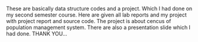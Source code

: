 These are basically data structure codes and a project.
Which I had done on my second semester course. 
Here are given all lab reports and my project with project report and source code.
The project is about cencus of population management system.
There are also a presentation slide which I had done.
THANK YOU...
